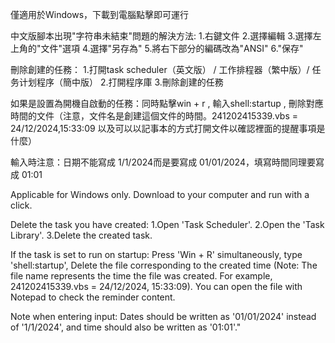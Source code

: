 僅適用於Windows，下載到電腦點擊即可運行

中文版腳本出現"字符串未結束"問題的解決方法:
  1.右鍵文件 2.選擇編輯 
  3.選擇左上角的"文件"選項 4.選擇"另存為" 5.將右下部分的編碼改為"ANSI" 6."保存"

刪除創建的任務：
  1.打開task scheduler（英文版） /  工作排程器（繁中版）/ 任务计划程序（簡中版）
  2.打開程序庫
  3.刪除創建的任務

如果是設置為開機自啟動的任務：同時點擊win + r , 輸入shell:startup , 刪除對應時間的文件（注意，文件名是創建這個文件的時間。241202415339.vbs = 24/12/2024,15:33:09 以及可以以記事本的方式打開文件以確認裡面的提醒事項是什麼）

輸入時注意：日期不能寫成 1/1/2024而是要寫成 01/01/2024，填寫時間同理要寫成 01:01


Applicable for Windows only. 
Download to your computer and run with a click.

Delete the task you have created:
  1.Open 'Task Scheduler'.
  2.Open the 'Task Library'.
  3.Delete the created task.

If the task is set to run on startup: Press 'Win + R' simultaneously, type 'shell:startup', Delete the file corresponding to the created time (Note: The file name represents the time the file was created. For example, 241202415339.vbs = 24/12/2024, 15:33:09). You can open the file with Notepad to check the reminder content.

Note when entering input: Dates should be written as '01/01/2024' instead of '1/1/2024', and time should also be written as '01:01'."




